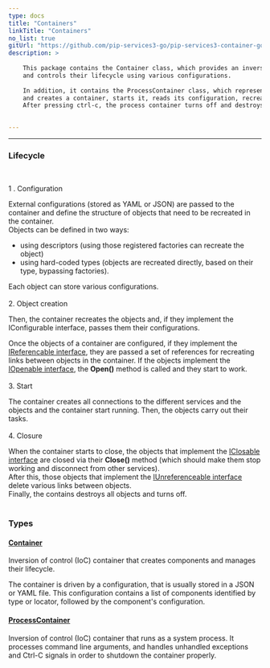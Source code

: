 ```yaml
---
type: docs
title: "Containers"
linkTitle: "Containers"
no_list: true
gitUrl: "https://github.com/pip-services3-go/pip-services3-container-go"
description: >
    
    This package contains the Container class, which provides an inversion of control container that creates objects 
    and controls their lifecycle using various configurations.     
           
    In addition, it contains the ProcessContainer class, which represents a system process. It receives its configuration file via the command line, 
    and creates a container, starts it, reads its configuration, recreates objects, and runs them.  
    After pressing ctrl-c, the process container turns off and destroys the objects.  
  

---
```

---

<div class="module-body"> 

### Lifecycle 

<br>

1 . Configuration    
    
External configurations (stored as YAML or JSON) are passed to the container and define the structure of objects that need to be recreated in the container.     
Objects can be defined in two ways: 
  - using descriptors (using those registered factories can recreate the object) 
  - using hard-coded types (objects are recreated directly, based on their type, bypassing 
    factories). 

Each object can store various configurations.  
<br>
2. Object creation    
   
Then, the container recreates the objects and, if they implement the IConfigurable interface, passes them their configurations. 

Once the objects of a container are configured, if they implement the [IReferencable interface](../../commons/refer/ireferencable), they are passed a set of references for recreating links between objects in the container. If the objects implement the [IOpenable interface](../../commons/run/iopenable), the **Open()** method is called and they   start to work.    
<br>
3. Start    
   
The container creates all connections to the different services and the objects and the container start running.
Then, the objects carry out their tasks.
<br>   
4. Closure   
   
When the container starts to close, the objects that implement the [IClosable interface](../../commons/run/iclosable) are closed via their **Close()** method (which should make them stop working and disconnect from other services).     
After this, those objects that implement the [IUnreferenceable interface](../../commons/refer/iunreferenceable) delete various links between objects.    
Finally, the contains destroys all objects and turns off.     
<br>       
     
    
### Types

#### [Container](container)
Inversion of control (IoC) container that creates components and manages their lifecycle.

The container is driven by a configuration, that is usually stored in a JSON or YAML file.
This configuration contains a list of components identified by type or locator, followed
by the component's configuration.

#### [ProcessContainer](process_container)
Inversion of control (IoC) container that runs as a system process.
It processes command line arguments, and handles unhandled exceptions and Ctrl-C signals
in order to shutdown the container properly.

</div>
